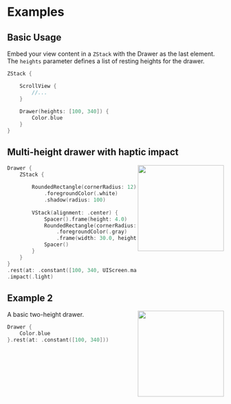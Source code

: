 #  Examples

## Basic Usage

Embed your view content in a `ZStack` with the Drawer as the last element. The `heights` parameter defines a list of resting heights for the drawer.

```swift
ZStack {

    ScrollView {
        //...
    }
    
    Drawer(heights: [100, 340]) {
        Color.blue
    }
}
```

## Multi-height drawer with haptic impact

<img src=https://raw.githubusercontent.com/maustinstar/swiftui-drawer/master/Docs/Media/white-drawer.gif width=200 align="right" />

```swift
Drawer {
    ZStack {
        
        RoundedRectangle(cornerRadius: 12)
            .foregroundColor(.white)
            .shadow(radius: 100)
        
        VStack(alignment: .center) {
            Spacer().frame(height: 4.0)
            RoundedRectangle(cornerRadius: 3.0)
                .foregroundColor(.gray)
                .frame(width: 30.0, height: 6.0)
            Spacer()
        }
    }
}
.rest(at: .constant([100, 340, UIScreen.main.bounds.height - 40]))
.impact(.light)
```

## Example 2

<img src=https://raw.githubusercontent.com/maustinstar/swiftui-drawer/master/Docs/Media/blue-drawer.gif width=200 align="right" />

A basic two-height drawer.

```swift
Drawer {
    Color.blue
}.rest(at: .constant([100, 340]))
```
